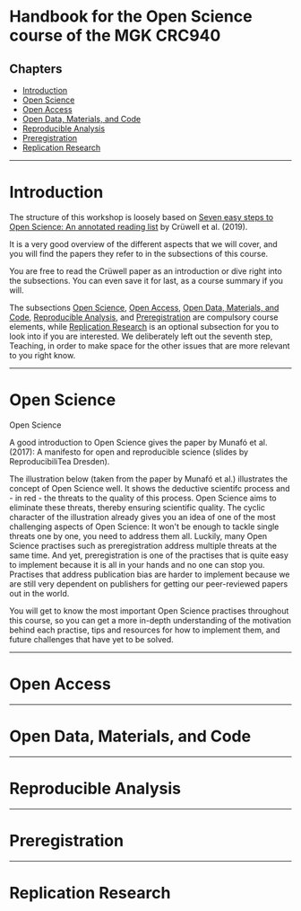 # Handbook for the Open Science course of the MGK CRC940

## Chapters

- [Introduction](#introduction)
- [Open Science](#open-science)
- [Open Access](#open-access)
- [Open Data, Materials, and Code](#open-data-materials-and-code)
- [Reproducible Analysis](#reproducible-analysis)
- [Preregistration](#preregistration)
- [Replication Research](#replication-research)

---

# Introduction

The structure of this workshop is loosely based on [Seven easy steps to Open Science: An annotated reading list](https://doi.org/10.1027/2151-2604/a000387) by Crüwell et al. (2019).

It is a very good overview of the different aspects that we will cover, and you will find the papers they refer to in the subsections of this course.

You are free to read the Crüwell paper as an introduction or dive right into the subsections. You can even save it for last, as a course summary if you will.

The subsections [Open Science](#open-science), [Open Access](#open-access), [Open Data, Materials, and Code](#open-data-materials-and-code), [Reproducible Analysis](#reproducible-analysis), and [Preregistration](#preregistration) are compulsory course elements, while [Replication Research](#replication-research) is an optional subsection for you to look into if you are interested. We deliberately left out the seventh step, Teaching, in order to make space for the other issues that are more relevant to you right know.

---

# Open Science

Open Science

A good introduction to Open Science gives the paper by Munafó et al. (2017): A manifesto for open and reproducible science (slides by ReproducibiliTea Dresden).

The illustration below (taken from the paper by Munafó et al.) illustrates the concept of Open Science well. It shows the deductive scientifc process and - in red - the threats to the quality of this process. Open Science aims to eliminate these threats, thereby ensuring scientific quality. The cyclic character of the illustration already gives you an idea of one of the most challenging aspects of Open Science: It won't be enough to tackle single threats one by one, you need to address them all. Luckily, many Open Science practises such as preregistration address multiple threats at the same time. And yet, preregistration is one of the practises that is quite easy to implement because it is all in your hands and no one can stop you. Practises that address publication bias are harder to implement because we are still very dependent on publishers for getting our peer-reviewed papers out in the world.

You will get to know the most important Open Science practises throughout this course, so you can get a more in-depth understanding of the motivation behind each practise, tips and resources for how to implement them, and future challenges that have yet to be solved.

---

# Open Access

---

# Open Data, Materials, and Code

---

# Reproducible Analysis

---

# Preregistration

---

# Replication Research